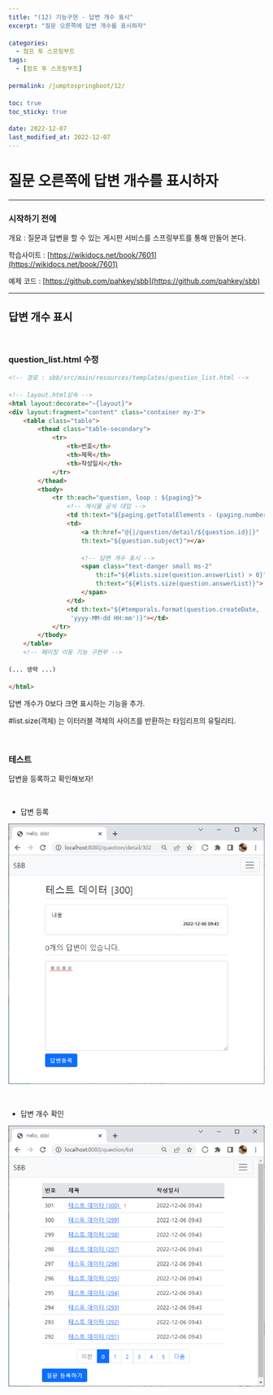 ```yaml
---
title: "(12) 기능구현 - 답변 개수 표시"
excerpt: "질문 오른쪽에 답변 개수를 표시하자"

categories:
  - 점프 투 스프링부트
tags:
  - [점프 투 스프링부트]

permalink: /jumptospringboot/12/

toc: true
toc_sticky: true

date: 2022-12-07
last_modified_at: 2022-12-07
---
```


# 질문 오른쪽에 답변 개수를 표시하자

---

### 시작하기 전에

개요 : 질문과 답변을 할 수 있는 게시판 서비스를 스프링부트를 통해 만들어 본다.

학습사이트 : [https://wikidocs.net/book/7601](https://wikidocs.net/book/7601)

예제 코드 : [https://github.com/pahkey/sbb](https://github.com/pahkey/sbb)

---
## 답변 개수 표시

<br/>

### question_list.html 수정

```html
<!-- 경로 : sbb/src/main/resources/templates/question_list.html -->

<!-- layout.html상속 -->
<html layout:decorate="~{layout}">
<div layout:fragment="content" class="container my-3">
    <table class="table">
        <thead class="table-secondary">
            <tr>
                <th>번호</th>
                <th>제목</th>
                <th>작성일시</th>
            </tr>
        </thead>
        <tbody>
            <tr th:each="question, loop : ${paging}">
            	<!-- 게시물 공식 대입 -->
                <td th:text="${paging.getTotalElements - (paging.number * paging.size) - loop.index}"></td>
                <td>
                    <a th:href="@{|/question/detail/${question.id}|}" 
                    th:text="${question.subject}"></a>
                    
                    <!-- 답변 개수 표시 -->
                    <span class="text-danger small ms-2"
                        th:if="${#lists.size(question.answerList) > 0}" 
                        th:text="${#lists.size(question.answerList)}">
                    </span>                    
                </td>
                <td th:text="${#temporals.format(question.createDate,
                 'yyyy-MM-dd HH:mm')}"></td>
            </tr>
        </tbody>
    </table>
    <!-- 페이징 이동 기능 구현부 -->

(... 생략 ...)

</html>
```

답변 개수가 0보다 크면 표시하는 기능을 추가.

#list.size(객체) 는 이터러블 객체의 사이즈를 반환하는 타임리프의 유틸리티.

<br/>

### 테스트

답변을 등록하고 확인해보자!

<br/>

- 답변 등록

![1](/assets/images/posts_img/jumptospringboot/12/1.png)

<br/>

- 답변 개수 확인

![2](/assets/images/posts_img/jumptospringboot/12/2.png)











<br/><br/><br/><br/><br/>